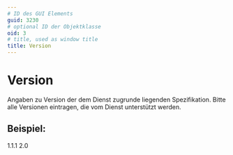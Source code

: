 ```yaml
---
# ID des GUI Elements
guid: 3230
# optional ID der Objektklasse
oid: 3
# title, used as window title
title: Version
---
```


# Version

Angaben zu Version der dem Dienst zugrunde liegenden Spezifikation. Bitte alle Versionen eintragen, die vom Dienst unterstützt werden.

## Beispiel:

1.1.1 2.0
